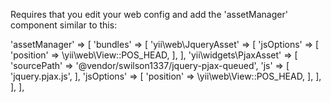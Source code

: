 Requires that you edit your web config and add the 'assetManager' component similar to this:

'assetManager' => [
	'bundles' => [
		'yii\web\JqueryAsset' => [
			'jsOptions' => [
				'position' => \yii\web\View::POS_HEAD,
			],
		],
		'yii\widgets\PjaxAsset' => [
			'sourcePath' => '@vendor/swilson1337/jquery-pjax-queued',
			'js' => [
				'jquery.pjax.js',
			],
			'jsOptions' => [
				'position' => \yii\web\View::POS_HEAD,
			],
		],
	],
],

